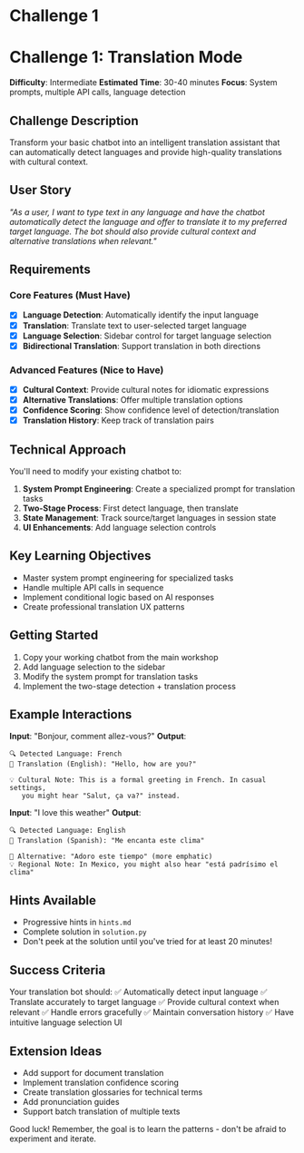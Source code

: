 # Challenge 1

# Challenge 1: Translation Mode

**Difficulty**: Intermediate
**Estimated Time**: 30-40 minutes
**Focus**: System prompts, multiple API calls, language detection

## Challenge Description

Transform your basic chatbot into an intelligent translation assistant that can automatically detect languages and provide high-quality translations with cultural context.

## User Story

*"As a user, I want to type text in any language and have the chatbot automatically detect the language and offer to translate it to my preferred target language. The bot should also provide cultural context and alternative translations when relevant."*

## Requirements

### Core Features (Must Have)
- [x] **Language Detection**: Automatically identify the input language
- [x] **Translation**: Translate text to user-selected target language
- [x] **Language Selection**: Sidebar control for target language selection
- [x] **Bidirectional Translation**: Support translation in both directions

### Advanced Features (Nice to Have)
- [x] **Cultural Context**: Provide cultural notes for idiomatic expressions
- [x] **Alternative Translations**: Offer multiple translation options
- [x] **Confidence Scoring**: Show confidence level of detection/translation
- [x] **Translation History**: Keep track of translation pairs

## Technical Approach

You'll need to modify your existing chatbot to:

1. **System Prompt Engineering**: Create a specialized prompt for translation tasks
2. **Two-Stage Process**: First detect language, then translate
3. **State Management**: Track source/target languages in session state
4. **UI Enhancements**: Add language selection controls

## Key Learning Objectives

- Master system prompt engineering for specialized tasks
- Handle multiple API calls in sequence
- Implement conditional logic based on AI responses
- Create professional translation UX patterns

## Getting Started

1. Copy your working chatbot from the main workshop
2. Add language selection to the sidebar
3. Modify the system prompt for translation tasks
4. Implement the two-stage detection + translation process

## Example Interactions

**Input**: "Bonjour, comment allez-vous?"
**Output**:
```
🔍 Detected Language: French
🎯 Translation (English): "Hello, how are you?"

💡 Cultural Note: This is a formal greeting in French. In casual settings,
   you might hear "Salut, ça va?" instead.
```

**Input**: "I love this weather"
**Output**:
```
🔍 Detected Language: English
🎯 Translation (Spanish): "Me encanta este clima"

🌟 Alternative: "Adoro este tiempo" (more emphatic)
💡 Regional Note: In Mexico, you might also hear "está padrísimo el clima"
```

## Hints Available

- Progressive hints in `hints.md`
- Complete solution in `solution.py`
- Don't peek at the solution until you've tried for at least 20 minutes!

## Success Criteria

Your translation bot should:
✅ Automatically detect input language
✅ Translate accurately to target language
✅ Provide cultural context when relevant
✅ Handle errors gracefully
✅ Maintain conversation history
✅ Have intuitive language selection UI

## Extension Ideas

- Add support for document translation
- Implement translation confidence scoring
- Create translation glossaries for technical terms
- Add pronunciation guides
- Support batch translation of multiple texts

Good luck! Remember, the goal is to learn the patterns - don't be afraid to experiment and iterate.